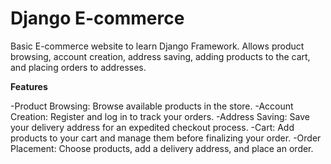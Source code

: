 # Django E-commerce
Basic E-commerce website to learn Django Framework. Allows product browsing, account creation, address saving, adding products to the cart, and placing orders to addresses.


**Features**

-Product Browsing: Browse available products in the store.
-Account Creation: Register and log in to track your orders.
-Address Saving: Save your delivery address for an expedited checkout process.
-Cart: Add products to your cart and manage them before finalizing your order.
-Order Placement: Choose products, add a delivery address, and place an order.
